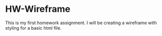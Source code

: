 # HW-Wireframe

This is my first homework assignment. I will be creating a wireframe with styling for a basic html file. 